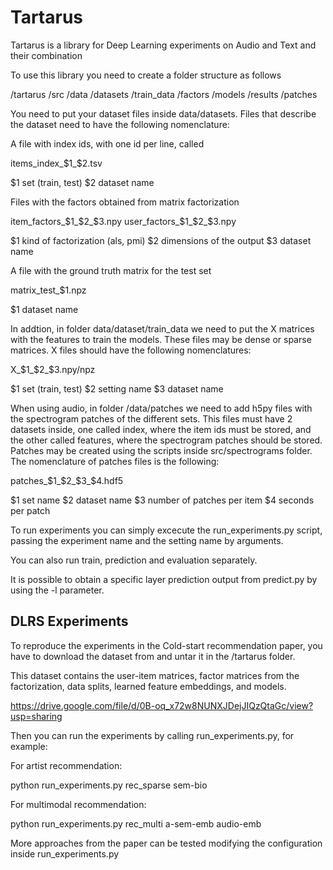 # Tartarus

Tartarus is a library for Deep Learning experiments on Audio and Text and their combination

To use this library you need to create a folder structure as follows

/tartarus
	/src
	/data
		/datasets
			/train_data
		/factors
		/models
		/results
		/patches

You need to put your dataset files inside data/datasets. Files that describe the dataset need to have the following nomenclature:

A file with index ids, with one id per line, called

items_index_$1_$2.tsv

$1 set (train, test)
$2 dataset name

Files with the factors obtained from matrix factorization

item_factors_$1_$2_$3.npy
user_factors_$1_$2_$3.npy

$1 kind of factorization (als, pmi)
$2 dimensions of the output
$3 dataset name

A file with the ground truth matrix for the test set

matrix_test_$1.npz

$1 dataset name


In addtion, in folder data/dataset/train_data we need to put the X matrices with the features to train the models. These files may be dense or sparse matrices. X files should have the following nomenclatures:

X_$1_$2_$3.npy/npz

$1 set (train, test)
$2 setting name
$3 dataset name

When using audio, in folder /data/patches we need to add h5py files with the spectrogram patches of the different sets. This files must have 2 datasets inside, one called index, where the item ids must be stored, and the other called features, where the spectrogram patches should be stored. Patches may be created using the scripts inside src/spectrograms folder. The nomenclature of patches files is the following:

patches_$1_$2_$3_$4.hdf5

$1 set name
$2 dataset name
$3 number of patches per item
$4 seconds per patch


To run experiments you can simply excecute the run_experiments.py script, passing the experiment name and the setting name by arguments.

You can also run train, prediction and evaluation separately.

It is possible to obtain a specific layer prediction output from predict.py by using the -l parameter.

## DLRS Experiments

To reproduce the experiments in the Cold-start recommendation paper, you have to download the dataset from and untar it in the /tartarus folder.

This dataset contains the user-item matrices, factor matrices from the factorization, data splits, learned feature embeddings, and models.

https://drive.google.com/file/d/0B-oq_x72w8NUNXJDejJIQzQtaGc/view?usp=sharing

Then you can run the experiments by calling run_experiments.py, for example:

For artist recommendation:

python run_experiments.py rec_sparse sem-bio

For multimodal recommendation:

python run_experiments.py rec_multi a-sem-emb audio-emb

More approaches from the paper can be tested modifying the configuration inside run_experiments.py

